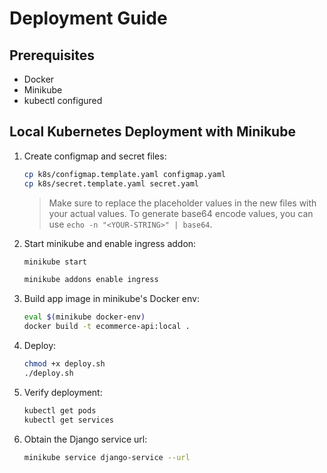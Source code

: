 # Deployment Guide

## Prerequisites

-   Docker
-   Minikube
-   kubectl configured

## Local Kubernetes Deployment with Minikube

1. Create configmap and secret files:

    ```bash
    cp k8s/configmap.template.yaml configmap.yaml
    cp k8s/secret.template.yaml secret.yaml
    ```

    > Make sure to replace the placeholder values in the new files with your actual values. To generate base64 encode values, you can use `echo -n "<YOUR-STRING>" | base64`.

2. Start minikube and enable ingress addon:

    ```bash
    minikube start

    minikube addons enable ingress
    ```

3. Build app image in minikube's Docker env:

    ```bash
    eval $(minikube docker-env)
    docker build -t ecommerce-api:local .
    ```

4. Deploy:

    ```bash
    chmod +x deploy.sh
    ./deploy.sh
    ```

5. Verify deployment:

    ```bash
    kubectl get pods
    kubectl get services
    ```

6. Obtain the Django service url:

    ```bash
    minikube service django-service --url
    ```
